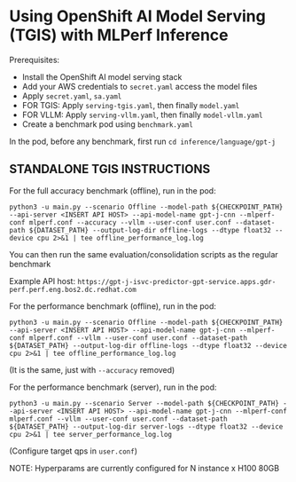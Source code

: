 # Using OpenShift AI Model Serving (TGIS) with MLPerf Inference

Prerequisites:
 - Install the OpenShift AI model serving stack
 - Add your AWS credentials to `secret.yaml` access the model files
 - Apply `secret.yaml`, `sa.yaml`
 - FOR TGIS: Apply `serving-tgis.yaml`, then finally `model.yaml`
 - FOR VLLM: Apply `serving-vllm.yaml`, then finally `model-vllm.yaml`
 - Create a benchmark pod using `benchmark.yaml`

In the pod, before any benchmark, first run `cd inference/language/gpt-j`

## STANDALONE TGIS INSTRUCTIONS
For the full accuracy benchmark (offline), run in the pod:
```
python3 -u main.py --scenario Offline --model-path ${CHECKPOINT_PATH} --api-server <INSERT API HOST> --api-model-name gpt-j-cnn --mlperf-conf mlperf.conf --accuracy --vllm --user-conf user.conf --dataset-path ${DATASET_PATH} --output-log-dir offline-logs --dtype float32 --device cpu 2>&1 | tee offline_performance_log.log
```
You can then run the same evaluation/consolidation scripts as the regular benchmark

Example API host: `https://gpt-j-isvc-predictor-gpt-service.apps.gdr-perf.perf.eng.bos2.dc.redhat.com`


For the performance benchmark (offline), run in the pod:
```
python3 -u main.py --scenario Offline --model-path ${CHECKPOINT_PATH} --api-server <INSERT API HOST> --api-model-name gpt-j-cnn --mlperf-conf mlperf.conf --vllm --user-conf user.conf --dataset-path ${DATASET_PATH} --output-log-dir offline-logs --dtype float32 --device cpu 2>&1 | tee offline_performance_log.log
```
(It is the same, just with `--accuracy` removed)


For the performance benchmark (server), run in the pod:
```
python3 -u main.py --scenario Server --model-path ${CHECKPOINT_PATH} --api-server <INSERT API HOST> --api-model-name gpt-j-cnn --mlperf-conf mlperf.conf --vllm --user-conf user.conf --dataset-path ${DATASET_PATH} --output-log-dir server-logs --dtype float32 --device cpu 2>&1 | tee server_performance_log.log
```
(Configure target qps in `user.conf`)


NOTE: Hyperparams are currently configured for N instance x H100 80GB
